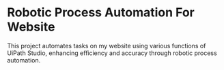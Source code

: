 # Robotic Process Automation For Website 
 This project automates tasks on my website using various functions of UiPath Studio, enhancing efficiency and accuracy through robotic process automation.
